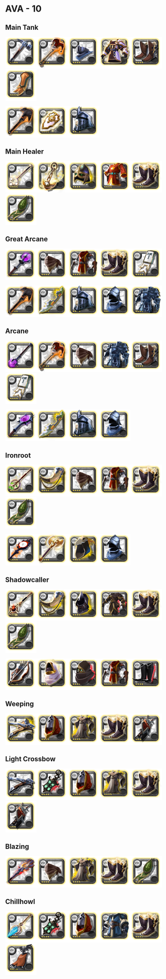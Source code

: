# AVA - 10

## Main Tank

![](../img/ava/T8_MAIN_HAMMER@4)![](../img/ava/T8_OFF_JESTERCANE_HELL@4)![](../img/ava/T8_HEAD_PLATE_SET1@4)![](../img/ava/T8_ARMOR_PLATE_AVALON@4)![](../img/ava/T8_SHOES_LEATHER_SET2@4)![](../img/ava/T8_CAPEITEM_FW_BRIDGEWATCH@4)

![](../img/ava/T8_MAIN_MACE_HELL@4)![](../img/ava/T8_OFF_SHIELD_AVALON@4)![](../img/ava/T8_HEAD_PLATE_SET3@4)

## Main Healer

![](../img/ava/T8_MAIN_HOLYSTAFF_AVALON@4)![](../img/ava/T8_OFF_CENSER_AVALON@4)![](../img/ava/T8_HEAD_PLATE_UNDEAD@4)![](../img/ava/T8_ARMOR_CLOTH_ROYAL@4)![](../img/ava/T8_SHOES_LEATHER_AVALON@4)![](../img/ava/T8_CAPEITEM_FW_LYMHURST@4)

## Great Arcane

![](../img/ava/T8_2H_ARCANESTAFF@4)![](../img/ava/T8_HEAD_LEATHER_SET3@4)![](../img/ava/T8_ARMOR_LEATHER_ROYAL@4)![](../img/ava/T8_SHOES_LEATHER_AVALON@4)![](../img/ava/T8_CAPEITEM_FW_FORTSTERLING@4)

![](../img/ava/T8_MAIN_MACE_HELL@4)![](../img/ava/T8_2H_COMBATSTAFF_MORGANA@4)![](../img/ava/T8_HEAD_PLATE_SET3@4)![](../img/ava/T8_HEAD_PLATE_SET2@4)![](../img/ava/T8_ARMOR_PLATE_SET3@4)

## Arcane

![](../img/ava/T8_MAIN_ARCANESTAFF@4)![](../img/ava/T8_OFF_JESTERCANE_HELL@4)![](../img/ava/T8_HEAD_LEATHER_SET3@4)![](../img/ava/T8_ARMOR_PLATE_SET3@4)![](../img/ava/T8_SHOES_LEATHER_SET2@4)![](../img/ava/T8_CAPEITEM_FW_FORTSTERLING@4)

![](../img/ava/T8_2H_ENIGMATICSTAFF@4)![](../img/ava/T8_2H_COMBATSTAFF_MORGANA@4)![](../img/ava/T8_HEAD_PLATE_SET3@4)![](../img/ava/T8_HEAD_PLATE_SET2@4)

## Ironroot

![](../img/ava/T8_MAIN_NATURESTAFF_AVALON@4)![](../img/ava/T8_OFF_HORN_KEEPER@4)![](../img/ava/T8_HEAD_LEATHER_SET3@4)![](../img/ava/T8_ARMOR_LEATHER_ROYAL@4)![](../img/ava/T8_SHOES_LEATHER_AVALON@4)![](../img/ava/T8_CAPEITEM_FW_LYMHURST@4)

![](../img/ava/T8_2H_HOLYSTAFF_HELL@4)![](../img/ava/T8_2H_AXE_AVALON@4)![](../img/ava/T8_HEAD_CLOTH_KEEPER@4)![](../img/ava/T8_HEAD_PLATE_SET2@4)

## Shadowcaller

![](../img/ava/T8_MAIN_CURSEDSTAFF_AVALON@4)![](../img/ava/T8_OFF_HORN_KEEPER@4)![](../img/ava/T8_HEAD_LEATHER_MORGANA@4)![](../img/ava/T8_ARMOR_LEATHER_UNDEAD@4)![](../img/ava/T8_SHOES_LEATHER_AVALON@4)![](../img/ava/T8_CAPEITEM_FW_LYMHURST@4)

![](../img/ava/T8_2H_BOW@4)![](../img/ava/T8_HEAD_LEATHER_AVALON@4)![](../img/ava/T8_HEAD_LEATHER_UNDEAD@4)![](../img/ava/T8_ARMOR_LEATHER_ROYAL@4)![](../img/ava/T8_SHOES_CLOTH_MORGANA@4)

## Weeping

![](../img/ava/T8_2H_REPEATINGCROSSBOW_UNDEAD@4)![](../img/ava/T8_HEAD_CLOTH_ROYAL@4)![](../img/ava/T8_ARMOR_CLOTH_KEEPER@4)![](../img/ava/T8_SHOES_LEATHER_AVALON@4)![](../img/ava/T8_CAPEITEM_FW_CAERLEON@4)

## Light Crossbow

![](../img/ava/T8_MAIN_1HCROSSBOW@4)![](../img/ava/T8_OFF_LAMP_UNDEAD@4)![](../img/ava/T8_HEAD_CLOTH_ROYAL@4)![](../img/ava/T8_ARMOR_CLOTH_KEEPER@4)![](../img/ava/T8_SHOES_LEATHER_AVALON@4)![](../img/ava/T8_CAPEITEM_FW_CAERLEON@4)

## Blazing

![](../img/ava/T8_2H_INFERNOSTAFF_MORGANA@4)![](../img/ava/T8_HEAD_LEATHER_SET3@4)![](../img/ava/T8_ARMOR_CLOTH_KEEPER@4)![](../img/ava/T8_SHOES_LEATHER_AVALON@4)![](../img/ava/T8_CAPEITEM_FW_LYMHURST@4)

## Chillhowl

![](../img/ava/T8_MAIN_FROSTSTAFF_AVALON@4)![](../img/ava/T8_OFF_LAMP_UNDEAD@4)![](../img/ava/T8_HEAD_CLOTH_ROYAL@4)![](../img/ava/T8_ARMOR_CLOTH_SET1@4)![](../img/ava/T8_SHOES_LEATHER_AVALON@4)![](../img/ava/T8_CAPEITEM_MORGANA@4)
